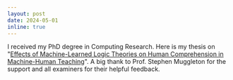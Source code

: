 ```yaml
---
layout: post
date: 2024-05-01
inline: true
---
```


I received my PhD degree in Computing Research. Here is my thesis on "[Effects of Machine-Learned Logic Theories on Human Comprehension in Machine-Human Teaching](https://doi.org/10.25560/112264)"</ins>.
A big thank to Prof. Stephen Muggleton for the support and all examiners for their helpful feedback.